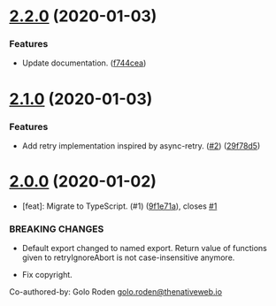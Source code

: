 # [2.2.0](https://github.com/thenativeweb/retry-ignore-abort/compare/2.1.0...2.2.0) (2020-01-03)


### Features

* Update documentation. ([f744cea](https://github.com/thenativeweb/retry-ignore-abort/commit/f744cea877f40e94dcae2e88e90bb301a59e2f87))

# [2.1.0](https://github.com/thenativeweb/retry-ignore-abort/compare/2.0.0...2.1.0) (2020-01-03)


### Features

* Add retry implementation inspired by async-retry. ([#2](https://github.com/thenativeweb/retry-ignore-abort/issues/2)) ([29f78d5](https://github.com/thenativeweb/retry-ignore-abort/commit/29f78d5347c48bb431b0de87528278092c984bed))

# [2.0.0](https://github.com/thenativeweb/retry-ignore-abort/compare/1.0.1...2.0.0) (2020-01-02)


* [feat]: Migrate to TypeScript. (#1) ([9f1e71a](https://github.com/thenativeweb/retry-ignore-abort/commit/9f1e71a29f354aa65a74380e3433543e45a706a5)), closes [#1](https://github.com/thenativeweb/retry-ignore-abort/issues/1)


### BREAKING CHANGES

* Default export changed to named export. Return value
of functions given to retryIgnoreAbort is not case-insensitive anymore.

* Fix copyright.

Co-authored-by: Golo Roden <golo.roden@thenativeweb.io>
